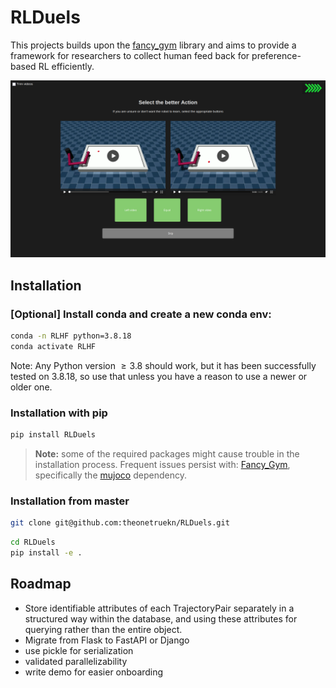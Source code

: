 # RLDuels

This projects builds upon the [fancy_gym](https://github.com/ALRhub/fancy_gym) library and aims to provide a framework for researchers to collect human feed back for preference-based RL efficiently.

![demo](demo.png)

## Installation

### \[Optional\] Install conda and create a new conda env:
```bash
conda -n RLHF python=3.8.18
conda activate RLHF
```
Note: Any Python version $\geq 3.8$ should work, but it has been successfully tested on $3.8.18$, so use that unless you have a reason to use a newer or older one.

### Installation with pip
```bash
pip install RLDuels
```

> **Note:**
> some of the required packages might cause trouble in the installation process. Frequent issues persist with: [Fancy_Gym](https://github.com/ALRhub/fancy_gym/), specifically the [mujoco](https://github.com/openai/mujoco-py) dependency.
### Installation from master
```bash
git clone git@github.com:theonetruekn/RLDuels.git
```
```bash
cd RLDuels
pip install -e .
```

## Roadmap
- Store identifiable attributes of each TrajectoryPair separately in a structured way within the database, and using these attributes for querying rather than the entire object.
- Migrate from Flask to FastAPI or Django
- use pickle for serialization
- validated parallelizability
- write demo for easier onboarding
